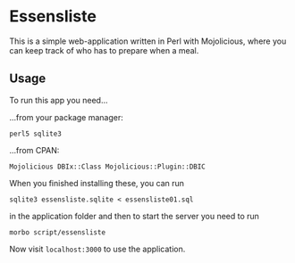 # Essensliste

This is a simple web-application written in Perl with Mojolicious, where you can keep track of who has to prepare when a meal.

## Usage
To run this app you need...

...from your package manager:
```
perl5 sqlite3
````
...from CPAN:
```
Mojolicious DBIx::Class Mojolicious::Plugin::DBIC
```
When you finished installing these, you can run
```
sqlite3 essensliste.sqlite < essensliste01.sql
```
in the application folder and then to start the server you need to run
```
morbo script/essensliste
```
Now visit `localhost:3000` to use the application.
